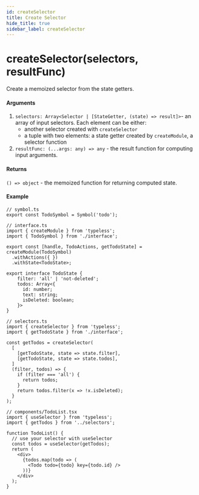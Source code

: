 ```yaml
---
id: createSelector
title: Create Selector
hide_title: true
sidebar_label: createSelector
---
```


# createSelector(selectors, resultFunc)
Create a memoized selector from the state getters.

#### Arguments
1. `selectors: Array<Selector | [StateGetter, (state) => result]>`- an array of input selectors. Each element can be either:
    - another selector created with `createSelector`
    - a tuple with two elements: a state getter created by `createModule`, a selector function
2. `resultFunc: (...args: any) => any` - the result function for computing input arguments.


#### Returns
`() => object` - the memoized function for returning computed state.


#### Example

```tsx
// symbol.ts
export const TodoSymbol = Symbol('todo');

// interface.ts
import { createModule } from 'typeless';
import { TodoSymbol } from './interface';

export const [handle, TodoActions, getTodoState] = createModule(TodoSymbol)
  .withActions({ })
  .withState<TodoState>;

export interface TodoState {
    filter: 'all' | 'not-deleted';
    todos: Array<{
      id: number;
      text: string;
      isDeleted: boolean;
    }>
}

// selectors.ts
import { createSelector } from 'typeless';
import { getTodoState } from './interface';

const getTodos = createSelector(
  [
    [getTodoState, state => state.filter],
    [getTodoState, state => state.todos],
  ]
  (filter, todos) => {
    if (filter === 'all') {
      return todos;
    }
    return todos.filter(x => !x.isDeleted);
  }
);

// components/TodoList.tsx
import { useSelector } from 'typeless';
import { getTodos } from '../selectors';

function TodoList() {
  // use your selector with useSelector
  const todos = useSelector(getTodos);
  return (
    <div>
      {todos.map(todo => (
        <Todo todo={todo} key={todo.id} />
      ))}
    </div>
  );
}
```
